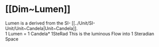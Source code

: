 
# [[Dim~Lumen]]  

Lumen is a derived from the SI- [[../Unit/SI-Unit/Unit~Candela|Unit~Candela]].  
1 Lumen = 1 Candela* 1SteRad 
This is the luminous Flow into 1 Steradian Space 

